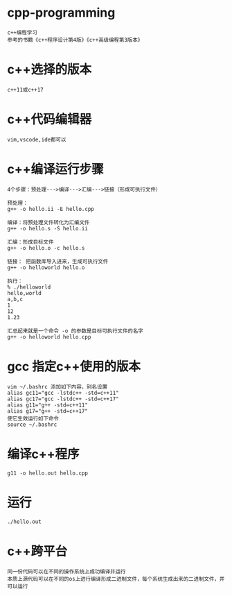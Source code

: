 # cpp-programming
    c++编程学习
    参考的书籍《c++程序设计第4版》《c++高级编程第3版本》

# c++选择的版本
    c++11或c++17

# c++代码编辑器
    vim,vscode,ide都可以

# c++编译运行步骤
    4个步骤：预处理--->编译--->汇编--->链接（形成可执行文件）

    预处理：
    g++ -o hello.ii -E hello.cpp

    编译：将预处理文件转化为汇编文件
    g++ -o hello.s -S hello.ii

    汇编：形成目标文件
    g++ -o hello.o -c hello.s

    链接： 把函数库导入进来，生成可执行文件
    g++ -o helloworld hello.o

    执行：
    % ./helloworld
    hello,world
    a,b,c
    1
    12
    1.23

    汇总起来就是一个命令 -o 的参数是目标可执行文件的名字
    g++ -o helloworld hello.cpp

# gcc 指定c++使用的版本

    vim ~/.bashrc 添加如下内容，别名设置
    alias gc11="gcc -lstdc++ -std=c++11"
    alias gc17="gcc -lstdc++ -std=c++17"
    alias g11="g++ -std=c++11"
    alias g17="g++ -std=c++17"
    使它生效运行如下命令
    source ~/.bashrc

# 编译c++程序

    g11 -o hello.out hello.cpp

# 运行

    ./hello.out

# c++跨平台

    同一份代码可以在不同的操作系统上成功编译并运行
    本质上源代码可以在不同的os上进行编译形成二进制文件，每个系统生成出来的二进制文件，并可以运行

